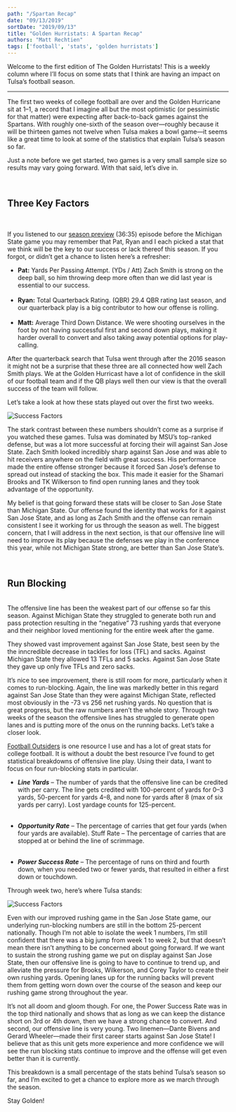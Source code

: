 ```yaml
---
path: "/Spartan Recap"
date: "09/13/2019"
sortDate: "2019/09/13"
title: "Golden Hurristats: A Spartan Recap"
authors: "Matt Rechtien"
tags: ['football', 'stats', 'golden hurristats']
---
```


Welcome to the first edition of The Golden Hurristats! This is a weekly column where I’ll focus on some stats that I think are having an impact on Tulsa’s football season.

---

The first two weeks of college football are over and the Golden Hurricane sit at 1–1, a record that I imagine all but the most optimistic (or pessimistic for that matter) were expecting after back-to-back games against the Spartans. With roughly one-sixth of the season over—roughly because it will be thirteen games not twelve when Tulsa makes a bowl game—it seems like a great time to look at some of the statistics that explain Tulsa’s season so far.

Just a note before we get started, two games is a very small sample size so results may vary going forward. With that said, let’s dive in.

<br />

## Three Key Factors

<br />

If you listened to our [season preview](https://anchor.fm/thegoldenhurricast/episodes/2-3-Meet-the-Spartans-e54kh2) (36:35) episode before the Michigan State game you may remember that Pat, Ryan and I each picked a stat that we think will be the key to our success or lack thereof this season. If you forgot, or didn’t get a chance to listen here’s a refresher:

- **Pat:** Yards Per Passing Attempt. (YDs / Att) Zach Smith is strong on the deep ball, so him throwing deep more often than we did last year is essential to our success.
<br /> <br />
- **Ryan:** Total Quarterback Rating. (QBR) 29.4 QBR rating last season, and our quarterback play is a big contributor to how our offense is rolling.
<br /> <br />
- **Matt:** Average Third Down Distance. We were shooting ourselves in the foot by not having successful first and second down plays, making it harder overall to convert and also taking away potential options for play-calling.

After the quarterback search that Tulsa went through after the 2016 season it might not be a surprise that these three are all connected how well Zach Smith plays. We at the Golden Hurricast have a lot of confidence in the skill of our football team and if the QB plays well then our view is that the overall success of the team will follow.

Let’s take a look at how these stats played out over the first two weeks.

![Success Factors](../../blog_images/spartan-recap/spartan-recap-table1.jpg)

The stark contrast between these numbers shouldn’t come as a surprise if you watched these games. Tulsa was dominated by MSU’s top-ranked defense, but was a lot more successful at forcing their will against San Jose State. Zach Smith looked incredibly sharp against San Jose and was able to hit receivers anywhere on the field with great success. His performance made the entire offense stronger because it forced San Jose’s defense to spread out instead of stacking the box. This made it easier for the Shamari Brooks and TK Wilkerson to find open running lanes and they took advantage of the opportunity.

My belief is that going forward these stats will be closer to San Jose State than Michigan State. Our offense found the identity that works for it against San Jose State, and as long as Zach Smith and the offense can remain consistent I see it working for us through the season as well. The biggest concern, that I will address in the next section, is that our offensive line will need to improve its play because the defenses we play in the conference this year, while not Michigan State strong, are better than San Jose State’s.

<br />

## Run Blocking
<br />
The offensive line has been the weakest part of our offense so far this season. Against Michigan State they struggled to generate both run and pass protection resulting in the “negative” 73 rushing yards that everyone and their neighbor loved mentioning for the entire week after the game.

They showed vast improvement against San Jose State, best seen by the the inncredible decrease in tackles for loss (TFL) and sacks. Against Michigan State they allowed 13 TFLs and 5 sacks. Against San Jose State they gave up only five TFLs and zero sacks.

It’s nice to see improvement, there is still room for more, particularly when it comes to run-blocking. Again, the line was markedly better in this regard against San Jose State than they were against Michigan State, reflected most obviously in the -73 vs 256 net rushing yards. No question that is great progress, but the raw numbers aren’t the whole story. Through two weeks of the season the offensive lines has struggled to generate open lanes and is putting more of the onus on the running backs. Let’s take a closer look.

[Football Outsiders](https://www.footballoutsiders.com/stats/ncaaol/2019) is one resource I use and has a lot of great stats for college football. It is without a doubt the best resource I’ve found to get statistical breakdowns of offensive line play. Using their data, I want to focus on four run-blocking stats in particular.

- ***Line Yards*** – The number of yards that the offensive line can be credited with per carry. The line gets credited with 100-percent of yards for 0–3 yards, 50-percent for yards 4–8, and none for yards after 8 (max of six yards per carry). Lost yardage counts for 125-percent.
<br /> <br />

- ***Opportunity Rate*** – The percentage of carries that get four yards (when four yards are available).
Stuff Rate – The percentage of carries that are stopped at or behind the line of scrimmage.
<br /> <br />

- ***Power Success Rate*** – The percentage of runs on third and fourth down, when you needed two or fewer yards, that resulted in either a first down or touchdown.

Through week two, here’s where Tulsa stands:

![Success Factors](../../blog_images/spartan-recap/spartan-recap-table2.jpg)

Even with our improved rushing game in the San Jose State game, our underlying run-blocking numbers are still in the bottom 25-percent nationally. Though I’m not able to isolate the week 1 numbers, I’m still confident that there was a big jump from week 1 to week 2, but that doesn’t mean there isn’t anything to be concerned about going forward. If we want to sustain the strong rushing game we put on display against San Jose State, then our offensive line is going to have to continue to trend up, and alleviate the pressure for Brooks, Wilkerson, and Corey Taylor to create their own rushing yards. Opening lanes up for the running backs will prevent them from getting worn down over the course of the season and keep our rushing game strong throughout the year.

It’s not all doom and gloom though. For one, the Power Success Rate was in the top third nationally and shows that as long as we can keep the distance short on 3rd or 4th down, then we have a strong chance to convert. And second, our offensive line is very young. Two linemen—Dante Bivens and Gerard Wheeler—made their first career starts against San Jose State! I believe that as this unit gets more experience and more confidence we will see the run blocking stats continue to improve and the offense will get even better than it is currently.

This breakdown is a small percentage of the stats behind Tulsa’s season so far, and I’m excited to get a chance to explore more as we march through the season.

Stay Golden!

